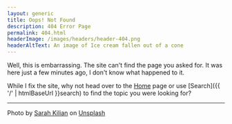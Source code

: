 ```yaml
---
layout: generic
title: Oops! Not Found
description: 404 Error Page
permalink: 404.html
headerImage: /images/headers/header-404.png
headerAltText: An image of Ice cream fallen out of a cone
---
```


Well, this is embarrassing. The site can't find the page you asked for. It was here just a few minutes ago, I don't know what happened to it. 

While I fix the site, why not head over to the [Home](/) page or use [Search]({{ '/' | htmlBaseUrl }}search) to find the topic you were looking for?

***

Photo by <a href="https://unsplash.com/@rojekilian" target="_blank">Sarah Kilian</a> on <a href="https://unsplash.com/s/photos/oops" target="_blank">Unsplash</a>
  